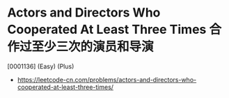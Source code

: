 # Actors and Directors Who Cooperated At Least Three Times 合作过至少三次的演员和导演

[0001136] (Easy) (Plus)

- https://leetcode-cn.com/problems/actors-and-directors-who-cooperated-at-least-three-times/
